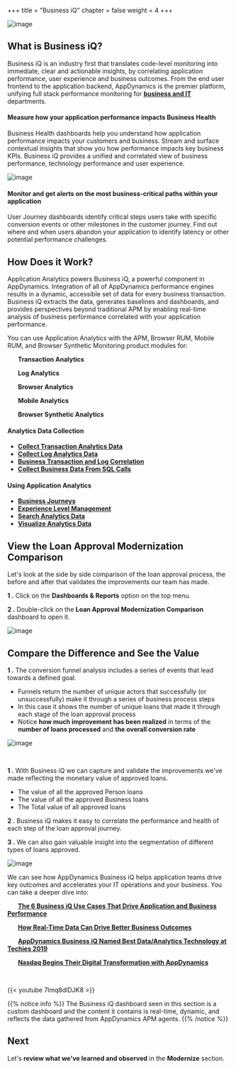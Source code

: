 +++
title = "Business iQ"
chapter = false
weight = 4
+++


![image](/images/modernize/ad_team_developer.png)

## What is Business iQ?

Business iQ is an industry first that translates code-level monitoring into immediate, clear and actionable insights, by correlating application performance, user experience and business outcomes. From the end user frontend to the application backend, AppDynamics is the premier platform, unifying full stack performance monitoring for <a href="http://www.appdynamics.com/product/business-iq/business-it-alignment/" target="_blank">**business and IT**</a> departments.


#### Measure how your application performance impacts Business Health

Business Health dashboards help you understand how application performance impacts your customers and business. Stream and surface contextual insights that show you how performance impacts key business KPIs. Business iQ provides a unified and correlated view of business performance, technology performance and user experience.

![image](/images/modernize/biz_iq_loans_dash.png)

#### Monitor and get alerts on the most business-critical paths within your application

User Journey dashboards identify critical steps users take with specific conversion events or other milestones in the customer journey.  Find out where and when users abandon your application to identify latency or other potential performance challenges.


## How Does it Work?

Application Analytics powers Business iQ, a powerful component in AppDynamics. Integration of all of AppDynamics performance engines results in a dynamic, accessible set of data for every business transaction. Business iQ extracts the data, generates baselines and dashboards, and provides perspectives beyond traditional APM by enabling real-time analysis of business performance correlated with your application performance.

You can use Application Analytics with the APM, Browser RUM, Mobile RUM, and Browser Synthetic Monitoring product modules for:

&nbsp;&nbsp;&nbsp;&nbsp;<span style="color: #4e3eb1;"><i class='fas fa-certificate'></i></span>&nbsp; **Transaction Analytics**

&nbsp;&nbsp;&nbsp;&nbsp;<span style="color: #4e3eb1;"><i class='fas fa-certificate'></i></span>&nbsp; **Log Analytics**

&nbsp;&nbsp;&nbsp;&nbsp;<span style="color: #4e3eb1;"><i class='fas fa-certificate'></i></span>&nbsp; **Browser Analytics**

&nbsp;&nbsp;&nbsp;&nbsp;<span style="color: #4e3eb1;"><i class='fas fa-certificate'></i></span>&nbsp; **Mobile Analytics**

&nbsp;&nbsp;&nbsp;&nbsp;<span style="color: #4e3eb1;"><i class='fas fa-certificate'></i></span>&nbsp; **Browser Synthetic Analytics**


#### Analytics Data Collection

- <a href="https://docs.appdynamics.com/latest/en/analytics/configure-analytics/collect-transaction-analytics-data" target="_blank">**Collect Transaction Analytics Data**</a>
- <a href="https://docs.appdynamics.com/latest/en/analytics/configure-analytics/collect-log-analytics-data" target="_blank">**Collect Log Analytics Data**</a>
- <a href="https://docs.appdynamics.com/latest/en/analytics/configure-analytics/business-transaction-and-log-correlation" target="_blank">**Business Transaction and Log Correlation**</a>
- <a href="https://docs.appdynamics.com/latest/en/analytics/configure-analytics/collect-transaction-analytics-data/collect-business-data-from-sql-calls" target="_blank">**Collect Business Data From SQL Calls**</a>


#### Using Application Analytics

- <a href="https://docs.appdynamics.com/latest/en/analytics/using-analytics-data/business-journeys" target="_blank">**Business Journeys**</a>
- <a href="https://docs.appdynamics.com/latest/en/analytics/using-analytics-data/experience-level-management" target="_blank">**Experience Level Management**</a>
- <a href="https://docs.appdynamics.com/latest/en/analytics/using-analytics-data/search-analytics-data" target="_blank">**Search Analytics Data**</a>
- <a href="https://docs.appdynamics.com/latest/en/analytics/using-analytics-data/visualize-analytics-data" target="_blank">**Visualize Analytics Data**</a>


## View the Loan Approval Modernization Comparison

Let's look at the side by side comparison of the loan approval process, the before and after that validates the improvements our team has made.

**1 .**  Click on the **Dashboards &#38; Reports** option on the top menu.

**2 .**  Double-click on the **Loan Approval Modernization Comparison** dashboard to open it.

![image](/images/modernize/biz_iq_open_loans_dash.png)


## Compare the Difference and See the Value

**1 .**  The conversion funnel analysis includes a series of events that lead towards a defined goal.

- Funnels return the number of unique actors that successfully (or unsuccessfully) make it through a series of business process steps
- In this case it shows the number of unique loans that made it through each stage of the loan approval process
- Notice **how much improvement has been realized** in terms of the **number of loans processed** and **the overall conversion rate**

![image](/images/modernize/biz_iq_loans_dash_00.png)

<br>

**1 .**  With Business iQ we can capture and validate the improvements we've made reflecting the monetary value of approved loans.

- The value of all the approved Person loans
- The value of all the approved Business loans
- The Total value of all approved loans

**2 .**  Business iQ makes it easy to correlate the performance and health of each step of the loan approval journey.

**3 .**  We can also gain valuable insight into the segmentation of different types of loans approved.

![image](/images/modernize/biz_iq_loans_dash_01.png)

We can see how AppDynamics Business iQ helps application teams drive key outcomes and accelerates your IT operations and your business.  You can take a deeper dive into:

&nbsp;&nbsp;&nbsp;&nbsp;<span style="color: #4e3eb1;"><i class='fas fa-certificate'></i></span>&nbsp; <a href="https://www.appdynamics.com/c/dam/r/appdynamics/general-documents/use-cases/biq-use-case-guide-2020.pdf" target="_blank">**The 6 Business iQ Use Cases That Drive Application and Business Performance**</a>


&nbsp;&nbsp;&nbsp;&nbsp;<span style="color: #4e3eb1;"><i class='fas fa-certificate'></i></span>&nbsp; <a href="https://www.appdynamics.com/blog/product/how-real-time-data-can-drive-better-business-outcomes/" target="_blank">**How Real-Time Data Can Drive Better Business Outcomes**</a>

&nbsp;&nbsp;&nbsp;&nbsp;<span style="color: #4e3eb1;"><i class='fas fa-certificate'></i></span>&nbsp; <a href="https://www.appdynamics.com/blog/news/appdynamics-business-iq-named-best-dataanalytics-technology-techies-2019/" target="_blank">**AppDynamics Business iQ Named Best Data/Analytics Technology at Techies 2019**</a> 

&nbsp;&nbsp;&nbsp;&nbsp;<span style="color: #4e3eb1;"><i class='fas fa-certificate'></i></span>&nbsp; <a href="https://www.youtube.com/watch?v=8yVEtGDSgWc" target="_blank">**Nasdaq Begins Their Digital Transformation with AppDynamics**</a> 


<br>

{{< youtube 7lmq8dlDJK8 >}}


{{% notice info %}}
The Business iQ dashboard seen in this section is a custom dashboard and the content it contains is real-time, dynamic, and reflects the data gathered from AppDynamics APM agents.
{{% /notice %}}

## Next <i class='fas fa-cog fa-spin'></i>

Let's **review what we've learned and observed** in the **Modernize** section. 


<!---
{{% notice warning %}}
The Cloud9 workspace should be built by an IAM user with Administrator privileges,
not the root account user. Please ensure you are logged in as an IAM user, not the root
account user.
{{% /notice %}}
-->

<!---
{{% notice info %}}
This workshop was designed to run in the **Oregon (us-west-2)** region. **Please don't
run in any other region.** Future versions of this workshop will expand region availability,
and this message will be removed.
{{% /notice %}}
-->

<!---
{{% notice tip %}}
Ad blockers, javascript disablers, and tracking blockers should be disabled for
the cloud9 domain, or connecting to the workspace might be impacted.
Cloud9 requires third-party-cookies. You can whitelist the [specific domains]( https://docs.aws.amazon.com/cloud9/latest/user-guide/troubleshooting.html#troubleshooting-env-loading).
{{% /notice %}}
-->
